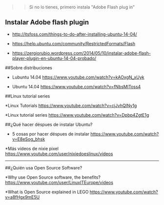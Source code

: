 >> Si no lo tienes, primero instala "Adobe Flash plug in"

## Instalar Adobe flash plugin

* http://itsfoss.com/things-to-do-after-installing-ubuntu-14-04/

* https://help.ubuntu.com/community/RestrictedFormats/Flash

* https://zergiorubio.wordpress.com/2014/05/10/instalar-adobe-flash-player-plugin-en-ubuntu-14-04-probado/

##Sobre distribuciones

* Lubuntu 14.04
https://www.youtube.com/watch?v=kAOxgN_xUyk

* Ubuntu 14.04
https://www.youtube.com/watch?v=fNbsMIToss4

##Linux tutorial series

*Linux Tutorials
https://www.youtube.com/watch?v=cjJvhQlNy1g

*Linux tutorial series
https://www.youtube.com/watch?v=Dpbp4ZgtE1g

##¿Qué hacer déspues de instalar Ubuntu?

* 5 cosas por hacer déspues de instalar
https://www.youtube.com/watch?v=E8eSog_bhsk

*Más videos de nixie pixel
 https://www.youtube.com/user/nixiedoeslinux/videos
 
 ***
 
 ##¿Quién usa Open Source Software?
 
 *Why use Open Source software, the benefits?
 https://www.youtube.com/user/LinuxITEurope/videos
 
 *What is Open Source explained in LEGO
 https://www.youtube.com/watch?v=a8fHgx9mE5U
